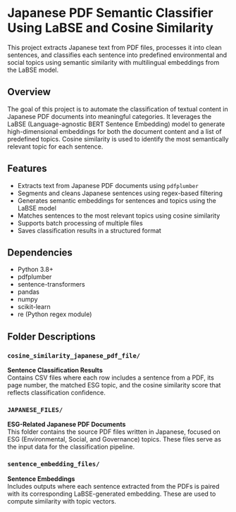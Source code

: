 # Japanese PDF Semantic Classifier Using LaBSE and Cosine Similarity

This project extracts Japanese text from PDF files, processes it into clean sentences, and classifies each sentence into predefined environmental and social topics using semantic similarity with multilingual embeddings from the LaBSE model.

## Overview

The goal of this project is to automate the classification of textual content in Japanese PDF documents into meaningful categories. It leverages the LaBSE (Language-agnostic BERT Sentence Embedding) model to generate high-dimensional embeddings for both the document content and a list of predefined topics. Cosine similarity is used to identify the most semantically relevant topic for each sentence.

## Features

- Extracts text from Japanese PDF documents using `pdfplumber`
- Segments and cleans Japanese sentences using regex-based filtering
- Generates semantic embeddings for sentences and topics using the LaBSE model
- Matches sentences to the most relevant topics using cosine similarity
- Supports batch processing of multiple files
- Saves classification results in a structured format

## Dependencies

- Python 3.8+
- pdfplumber  
- sentence-transformers  
- pandas  
- numpy  
- scikit-learn  
- re (Python regex module)


## Folder Descriptions

### `cosine_similarity_japanese_pdf_file/`
**Sentence Classification Results**  
Contains CSV files where each row includes a sentence from a PDF, its page number, the matched ESG topic, and the cosine similarity score that reflects classification confidence.

### `JAPANESE_FILES/`
**ESG-Related Japanese PDF Documents**  
This folder contains the source PDF files written in Japanese, focused on ESG (Environmental, Social, and Governance) topics. These files serve as the input data for the classification pipeline.

### `sentence_embedding_files/`
**Sentence Embeddings**  
Includes outputs where each sentence extracted from the PDFs is paired with its corresponding LaBSE-generated embedding. These are used to compute similarity with topic vectors.

